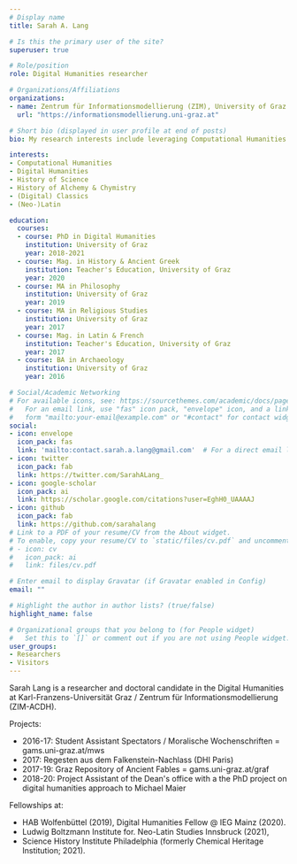 ```yaml
---
# Display name
title: Sarah A. Lang

# Is this the primary user of the site?
superuser: true

# Role/position
role: Digital Humanities researcher

# Organizations/Affiliations
organizations:
- name: Zentrum für Informationsmodellierung (ZIM), University of Graz
  url: "https://informationsmodellierung.uni-graz.at"

# Short bio (displayed in user profile at end of posts)
bio: My research interests include leveraging Computational Humanities for the historiography of Alchemy and Chymistry. Feminist and author of the blog (LaTeX Ninja'ing and the Digital Humanities)[https://latex-ninja.com/]. (Still) Deeply rooted in Classics. Currently Digital Humanities Fellow at Institut für Europäische Geschichte (IEG) Mainz. 

interests:
- Computational Humanities
- Digital Humanities
- History of Science
- History of Alchemy & Chymistry
- (Digital) Classics
- (Neo-)Latin

education:
  courses:
  - course: PhD in Digital Humanities
    institution: University of Graz 
    year: 2018-2021
  - course: Mag. in History & Ancient Greek
    institution: Teacher's Education, University of Graz 
    year: 2020
  - course: MA in Philosophy
    institution: University of Graz 
    year: 2019
  - course: MA in Religious Studies
    institution: University of Graz 
    year: 2017
  - course: Mag. in Latin & French
    institution: Teacher's Education, University of Graz 
    year: 2017
  - course: BA in Archaeology
    institution: University of Graz 
    year: 2016

# Social/Academic Networking
# For available icons, see: https://sourcethemes.com/academic/docs/page-builder/#icons
#   For an email link, use "fas" icon pack, "envelope" icon, and a link in the
#   form "mailto:your-email@example.com" or "#contact" for contact widget.
social:
- icon: envelope
  icon_pack: fas
  link: 'mailto:contact.sarah.a.lang@gmail.com'  # For a direct email link, use "mailto:test@example.org".
- icon: twitter
  icon_pack: fab
  link: https://twitter.com/SarahALang_
- icon: google-scholar
  icon_pack: ai
  link: https://scholar.google.com/citations?user=EghH0_UAAAAJ
- icon: github
  icon_pack: fab
  link: https://github.com/sarahalang
# Link to a PDF of your resume/CV from the About widget.
# To enable, copy your resume/CV to `static/files/cv.pdf` and uncomment the lines below.
# - icon: cv
#   icon_pack: ai
#   link: files/cv.pdf

# Enter email to display Gravatar (if Gravatar enabled in Config)
email: ""

# Highlight the author in author lists? (true/false)
highlight_name: false

# Organizational groups that you belong to (for People widget)
#   Set this to `[]` or comment out if you are not using People widget.
user_groups:
- Researchers
- Visitors
---
```


Sarah Lang is a researcher and doctoral candidate in the Digital Humanities at Karl-Franzens-Universität Graz / Zentrum für Informationsmodellierung (ZIM-ACDH).

Projects:
 * 2016-17: Student Assistant Spectators / Moralische Wochenschriften = gams.uni-graz.at/mws
 * 2017: Regesten aus dem Falkenstein-Nachlass (DHI Paris)
 * 2017-19: Graz Repository of Ancient Fables = gams.uni-graz.at/graf
 * 2018-20: Project Assistant of the Dean's office with a the PhD project on digital humanities approach to Michael Maier
            
Fellowships at:
 * HAB Wolfenbüttel (2019), Digital Humanities Fellow @ IEG Mainz (2020).
 * Ludwig Boltzmann Institute for. Neo-Latin Studies Innsbruck (2021),
 * Science History Institute Philadelphia (formerly Chemical Heritage Institution; 2021).
            

            

